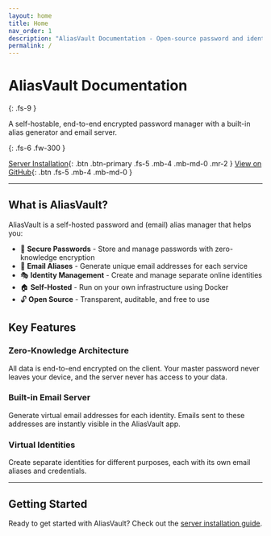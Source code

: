 ```yaml
---
layout: home
title: Home
nav_order: 1
description: "AliasVault Documentation - Open-source password and identity manager"
permalink: /
---
```


# AliasVault Documentation
{: .fs-9 }

A self-hostable, end-to-end encrypted password manager with a built-in alias generator and email server.

{: .fs-6 .fw-300 }

[Server Installation](./installation/install){: .btn .btn-primary .fs-5 .mb-4 .mb-md-0 .mr-2 }
[View on GitHub](https://github.com/aliasvault/aliasvault){: .btn .fs-5 .mb-4 .mb-md-0 }

---

## What is AliasVault?

AliasVault is a self-hosted password and (email) alias manager that helps you:

- 🔐 **Secure Passwords** - Store and manage passwords with zero-knowledge encryption
- 📧 **Email Aliases** - Generate unique email addresses for each service
- 🎭 **Identity Management** - Create and manage separate online identities
- 🏠 **Self-Hosted** - Run on your own infrastructure using Docker
- 🔓 **Open Source** - Transparent, auditable, and free to use

## Key Features

### Zero-Knowledge Architecture
All data is end-to-end encrypted on the client. Your master password never leaves your device, and the server never has access to your data.

### Built-in Email Server
Generate virtual email addresses for each identity. Emails sent to these addresses are instantly visible in the AliasVault app.

### Virtual Identities
Create separate identities for different purposes, each with its own email aliases and credentials.

---

## Getting Started

Ready to get started with AliasVault? Check out the [server installation guide](./installation).
